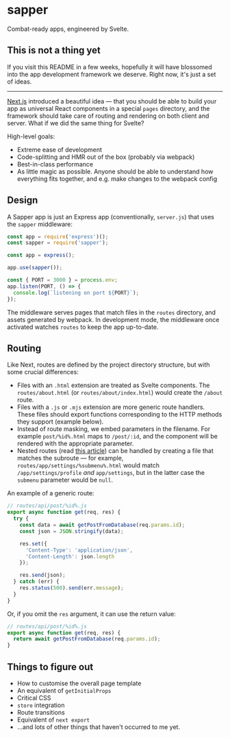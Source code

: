 # sapper

Combat-ready apps, engineered by Svelte.

## This is not a thing yet

If you visit this README in a few weeks, hopefully it will have blossomed into the app development framework we deserve. Right now, it's just a set of ideas.

---

[Next.js](https://github.com/zeit/next.js/) introduced a beautiful idea — that you should be able to build your app as universal React components in a special `pages` directory, and the framework should take care of routing and rendering on both client and server. What if we did the same thing for Svelte?

High-level goals:

* Extreme ease of development
* Code-splitting and HMR out of the box (probably via webpack)
* Best-in-class performance
* As little magic as possible. Anyone should be able to understand how everything fits together, and e.g. make changes to the webpack config


## Design

A Sapper app is just an Express app (conventionally, `server.js`) that uses the `sapper` middleware:

```js
const app = require('express')();
const sapper = require('sapper');

const app = express();

app.use(sapper());

const { PORT = 3000 } = process.env;
app.listen(PORT, () => {
  console.log(`listening on port ${PORT}`);
});
```

The middleware serves pages that match files in the `routes` directory, and assets generated by webpack. In development mode, the middleware once activated watches `routes` to keep the app up-to-date.


## Routing

Like Next, routes are defined by the project directory structure, but with some crucial differences:

* Files with an `.html` extension are treated as Svelte components. The `routes/about.html` (or `routes/about/index.html`) would create the `/about` route.
* Files with a `.js` or `.mjs` extension are more generic route handlers. These files should export functions corresponding to the HTTP methods they support (example below).
* Instead of route masking, we embed parameters in the filename. For example `post/%id%.html` maps to `/post/:id`, and the component will be rendered with the appropriate parameter.
* Nested routes (read [this article](https://joshduff.com/2015-06-why-you-need-a-state-router.md)) can be handled by creating a file that matches the subroute — for example, `routes/app/settings/%submenu%.html` would match `/app/settings/profile` *and* `app/settings`, but in the latter case the `submenu` parameter would be `null`.

An example of a generic route:

```js
// routes/api/post/%id%.js
export async function get(req, res) {
  try {
    const data = await getPostFromDatabase(req.params.id);
    const json = JSON.stringify(data);

    res.set({
      'Content-Type': 'application/json',
      'Content-Length': json.length
    });

    res.send(json);
  } catch (err) {
    res.status(500).send(err.message);
  }
}
```

Or, if you omit the `res` argument, it can use the return value:

```js
// routes/api/post/%id%.js
export async function get(req, res) {
  return await getPostFromDatabase(req.params.id);
}
```


## Things to figure out

* How to customise the overall page template
* An equivalent of `getInitialProps`
* Critical CSS
* `store` integration
* Route transitions
* Equivalent of `next export`
* ...and lots of other things that haven't occurred to me yet.